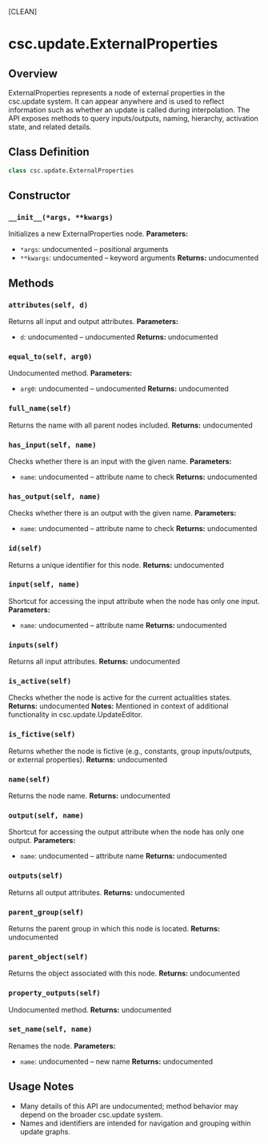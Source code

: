 [CLEAN]

# csc.update.ExternalProperties

## Overview
ExternalProperties represents a node of external properties in the csc.update system. It can appear anywhere and is used to reflect information such as whether an update is called during interpolation. The API exposes methods to query inputs/outputs, naming, hierarchy, activation state, and related details.

## Class Definition
```python
class csc.update.ExternalProperties
```

## Constructor

### `__init__(*args, **kwargs)`
Initializes a new ExternalProperties node.
**Parameters:**
- `*args`: undocumented – positional arguments
- `**kwargs`: undocumented – keyword arguments
**Returns:** undocumented

## Methods

### `attributes(self, d)`
Returns all input and output attributes.
**Parameters:**
- `d`: undocumented – undocumented
**Returns:** undocumented

### `equal_to(self, arg0)`
Undocumented method.
**Parameters:**
- `arg0`: undocumented – undocumented
**Returns:** undocumented

### `full_name(self)`
Returns the name with all parent nodes included.
**Returns:** undocumented

### `has_input(self, name)`
Checks whether there is an input with the given name.
**Parameters:**
- `name`: undocumented – attribute name to check
**Returns:** undocumented

### `has_output(self, name)`
Checks whether there is an output with the given name.
**Parameters:**
- `name`: undocumented – attribute name to check
**Returns:** undocumented

### `id(self)`
Returns a unique identifier for this node.
**Returns:** undocumented

### `input(self, name)`
Shortcut for accessing the input attribute when the node has only one input.
**Parameters:**
- `name`: undocumented – attribute name
**Returns:** undocumented

### `inputs(self)`
Returns all input attributes.
**Returns:** undocumented

### `is_active(self)`
Checks whether the node is active for the current actualities states.
**Returns:** undocumented
**Notes:** Mentioned in context of additional functionality in csc.update.UpdateEditor.

### `is_fictive(self)`
Returns whether the node is fictive (e.g., constants, group inputs/outputs, or external properties).
**Returns:** undocumented

### `name(self)`
Returns the node name.
**Returns:** undocumented

### `output(self, name)`
Shortcut for accessing the output attribute when the node has only one output.
**Parameters:**
- `name`: undocumented – attribute name
**Returns:** undocumented

### `outputs(self)`
Returns all output attributes.
**Returns:** undocumented

### `parent_group(self)`
Returns the parent group in which this node is located.
**Returns:** undocumented

### `parent_object(self)`
Returns the object associated with this node.
**Returns:** undocumented

### `property_outputs(self)`
Undocumented method.
**Returns:** undocumented

### `set_name(self, name)`
Renames the node.
**Parameters:**
- `name`: undocumented – new name
**Returns:** undocumented

## Usage Notes
- Many details of this API are undocumented; method behavior may depend on the broader csc.update system.
- Names and identifiers are intended for navigation and grouping within update graphs.


